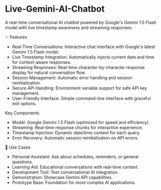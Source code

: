 # Live-Gemini-AI-Chatbot
A real-time conversational AI chatbot powered by Google's Gemini 1.5 Flash model with live timestamp awareness and streaming responses.

✨ Features
* Real-Time Conversations: Interactive chat interface with Google's latest Gemini 1.5 Flash model.
* Live Timestamp Integration: Automatically injects current date and time for context-aware responses.
* Streaming Responses: Real-time character-by-character response display for natural conversation flow.
* Session Management: Automatic error handling and session reinitialization.
* Secure API Handling: Environment variable support for safe API key management.
* User-Friendly Interface: Simple command-line interface with graceful exit options.

Key Components
* Model: Google Gemini 1.5 Flash (optimized for speed and efficiency).
* Streaming: Real-time response chunks for interactive experience.
* Timestamp Injection: Dynamic date/time context for each query.
* Error Recovery: Automatic session reinitialization on API errors.

🎯 Use Cases
* Personal Assistant: Ask about schedules, reminders, or general questions.
* Learning Aid: Educational conversations with real-time context.
* Development Tool: Test conversational AI integration.
* Demonstration: Showcase Gemini API capabilities.
* Prototype Base: Foundation for more complex AI applications.
